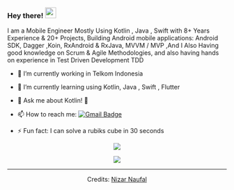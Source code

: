 ### Hey there! <img src="https://media.giphy.com/media/hvRJCLFzcasrR4ia7z/giphy.gif" width="25px">

I am a Mobile Engineer Mostly Using Kotlin , Java , Swift with 8+ Years Experience & 20+ Projects, Building Android mobile applications: Android SDK, Dagger ,Koin, RxAndroid & RxJava, MVVM / MVP ,And I Also Having good knowledge on Scrum & Agile Methodologies, and also having hands on experience in Test Driven Development TDD

- 🔭 I’m currently working in Telkom Indonesia
- 🌱 I’m currently learning using Kotlin, Java , Swift , Flutter
- 💬 Ask me about Kotlin! 🐍
- 📫 How to reach me: <a href ="mailto:nizarnfl21@gmail.com">![Gmail Badge](https://img.shields.io/badge/-nizarnfl21@gmail.com-c14438?style=flat-square&logo=Gmail&logoColor=white&link=mailto:nizarnfl21@gmail.com)</a>

- ⚡ Fun fact: I can solve a rubiks cube in 30 seconds 
<!--Got the trophies from https://github.com/ryo-ma/github-profile-trophy#margin-width -->
<div align = "center">
  <img align="center" src= "https://github-profile-trophy.vercel.app/?username=NizarNaufal&theme=dracula&rank=S,AAA,AA,B,C,A&margin-w=10" />
</div>
<p></p>
<div align = "center">
  <p><img align="center" src="https://github-readme-stats.vercel.app/api/top-langs/?username=NizarNaufal&theme=dark&layout=compact" /></p><p>

-----
Credits: [Nizar Naufal](https://github.com/NizarNaufal)
